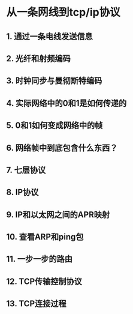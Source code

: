 # 从一条网线到tcp/ip协议

## 1. 通过一条电线发送信息

## 2. 光纤和射频编码

## 3. 时钟同步与曼彻斯特编码

## 4. 实际网络中的0和1是如何传递的

## 5. 0和1如何变成网络中的帧

## 6. 网络帧中到底包含什么东西？

## 7. 七层协议

## 8. IP协议

## 9. IP和以太网之间的APR映射

## 10. 查看ARP和ping包

## 11. 一步一步的路由

## 12. TCP传输控制协议

## 13. TCP连接过程



